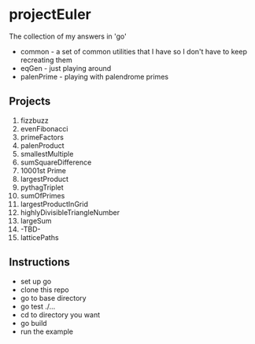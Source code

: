 # projectEuler
The collection of my answers in 'go'

* common - a set of common utilities that I have so I don't have to keep
  recreating them
* eqGen - just playing around
* palenPrime - playing with palendrome primes

## Projects
1. fizzbuzz
2. evenFibonacci
3. primeFactors
4. palenProduct
5. smallestMultiple
6. sumSquareDifference
7. 10001st Prime
8. largestProduct
9. pythagTriplet
10. sumOfPrimes
11. largestProductInGrid
12. highlyDivisibleTriangleNumber
13. largeSum
14. -TBD-
15. latticePaths

## Instructions
* set up go
* clone this repo
* go to base directory
* go test ./...
* cd to directory you want
* go build
* run the example
